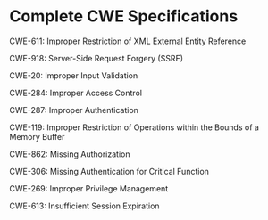 

# Complete CWE Specifications

CWE-611: Improper Restriction of XML External Entity Reference

CWE-918: Server-Side Request Forgery (SSRF)

CWE-20: Improper Input Validation

CWE-284: Improper Access Control

CWE-287: Improper Authentication

CWE-119: Improper Restriction of Operations within the Bounds of a Memory Buffer

CWE-862: Missing Authorization

CWE-306: Missing Authentication for Critical Function

CWE-269: Improper Privilege Management

CWE-613: Insufficient Session Expiration